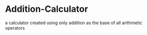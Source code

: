 # Addition-Calculator
a calculator created using only addition as the base of all arithmetic operators 
